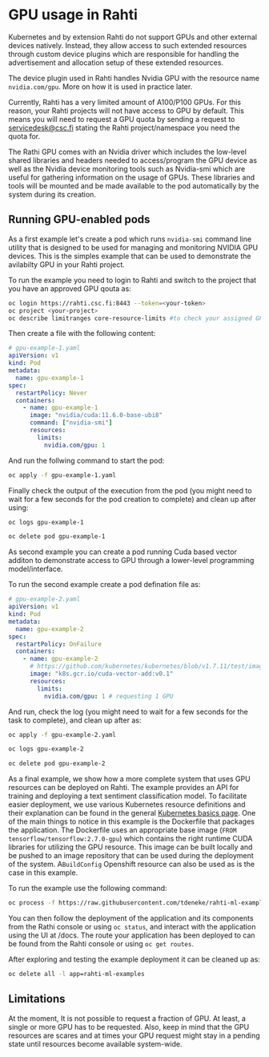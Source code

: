 # GPU usage in Rahti

Kubernetes and by extension Rahti do not support GPUs and other external devices natively. Instead, they allow access to such extended resources through custom device plugins which are responsible for handling the advertisement and allocation setup of these extended resources.

The device plugin used in Rahti handles Nvidia GPU with the resource name `nvidia.com/gpu`. More on how it is used in practice later.

Currently, Rahti has a very limited amount of A100/P100 GPUs. For this reason, your Rahti projects will not have access to GPU by default. This means you will need to request a GPU quota by sending a request to servicedesk@csc.fi stating the Rahti project/namespace you need the quota for.

The Rathi GPU comes with an Nvidia driver which includes the low-level shared libraries and headers needed to access/program the GPU device as well as the Nvidia device monitoring tools such as Nvidia-smi which are useful for gathering information on the usage of GPUs. These libraries and tools will be mounted and be made available to the pod automatically by the system during its creation.

## Running GPU-enabled pods

As a first example let's create a pod which runs `nvidia-smi` command line utility that is designed to be used for managing and monitoring NVIDIA GPU devices. This is the simples example that can be used to demonstrate the avilabilty GPU in your Rahti project. 

To run the example you need to login to Rahti and switch to the project that you have an approved GPU qouta as: 

```bash
oc login https://rahti.csc.fi:8443 --token=<your-token>
oc project <your-project>
oc describe limitranges core-resource-limits #to check your assigned GPU qouta
``` 

Then create a file with the following content: 

```yaml
# gpu-example-1.yaml
apiVersion: v1
kind: Pod
metadata:
  name: gpu-example-1
spec:
  restartPolicy: Never
  containers:
    - name: gpu-example-1
      image: "nvidia/cuda:11.6.0-base-ubi8"
      command: ["nvidia-smi"]
      resources:
        limits:
          nvidia.com/gpu: 1
```

And run the follwing command to start the pod: 
```bash
oc apply -f gpu-example-1.yaml
```

Finally check the output of the execution from the pod (you might need to wait for a few seconds for the pod creation to complete) and clean up after using: 
```bash
oc logs gpu-example-1
```
```bash
oc delete pod gpu-example-1
```

As second example you can create a pod running Cuda based vector additon to demonstrate access to GPU through a lower-level programming model/interface. 

To run the second example create a pod defination file as: 

```yaml
# gpu-example-2.yaml
apiVersion: v1
kind: Pod
metadata:
  name: gpu-example-2
spec:
  restartPolicy: OnFailure
  containers:
    - name: gpu-example-2
      # https://github.com/kubernetes/kubernetes/blob/v1.7.11/test/images/nvidia-cuda/Dockerfile
      image: "k8s.gcr.io/cuda-vector-add:v0.1"
      resources:
        limits:
          nvidia.com/gpu: 1 # requesting 1 GPU
```

And run, check the log (you might need to wait for a few seconds for the task to complete), and clean up after as:

```bash
oc apply -f gpu-example-2.yaml
```
```bash
oc logs gpu-example-2
```
```bash
oc delete pod gpu-example-2
```

As a final example, we show how a more complete system that uses GPU resources can be deployed on Rahti. The example provides an API for training and deploying a text sentiment classification model. To facilitate easier deployment, we use various Kubernetes resource definitions and their explanation can be found in the general [Kubernetes basics page](https://docs.csc.fi/cloud/rahti/concepts/).  One of the main things to notice in this example is the Dockerfile that packages the application. The Dockerfile uses an appropriate base image (`FROM tensorflow/tensorflow:2.7.0-gpu`) which contains the right runtime CUDA libraries for utilizing the GPU resource. This image can be built locally and be pushed to an image repository that can be used during the deployment of the system. A`BuildConfig` Openshift resource can also be used as is the case in this example. 

To run the example use the following command: 
```bash
oc process -f https://raw.githubusercontent.com/tdeneke/rahti-ml-examples/tf2-imdb-cuda/rahti-ml-example-cuda-template.yaml | oc create -f -
```

You can then follow the deployment of the application and its components from the Rathi console or using `oc status`, and interact with the application using the UI at <your-application-route>/docs. The route your application has been deployed to can be found from the Rahti console or using `oc get routes`.  

After exploring and testing the example deployment it can be cleaned up as:
```bash
oc delete all -l app=rahti-ml-examples
```

## Limitations 
At the moment, It is not possible to request a fraction of GPU. At least, a single or more GPU has to be requested. Also, keep in mind that the GPU resources are scares and at times your GPU request might stay in a pending state until resources become available system-wide.